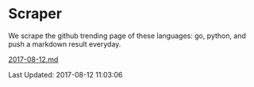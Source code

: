 # Scraper

We scrape the github trending page of these languages: go, python, and push a markdown result everyday.

[2017-08-12.md](https://github.com/borays/Scraper/blob/master/2017-08-12.md)

Last Updated: 2017-08-12 11:03:06
